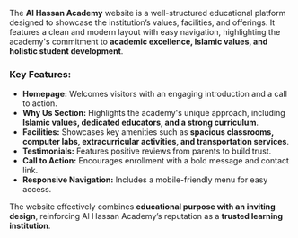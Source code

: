 The **Al Hassan Academy** website is a well-structured educational platform designed to showcase the institution’s values, facilities, and offerings. It features a clean and modern layout with easy navigation, highlighting the academy's commitment to **academic excellence, Islamic values, and holistic student development**.  

### **Key Features:**  
- **Homepage:** Welcomes visitors with an engaging introduction and a call to action.  
- **Why Us Section:** Highlights the academy's unique approach, including **Islamic values, dedicated educators, and a strong curriculum**.  
- **Facilities:** Showcases key amenities such as **spacious classrooms, computer labs, extracurricular activities, and transportation services**.  
- **Testimonials:** Features positive reviews from parents to build trust.  
- **Call to Action:** Encourages enrollment with a bold message and contact link.  
- **Responsive Navigation:** Includes a mobile-friendly menu for easy access.  

The website effectively combines **educational purpose with an inviting design**, reinforcing Al Hassan Academy’s reputation as a **trusted learning institution**.
